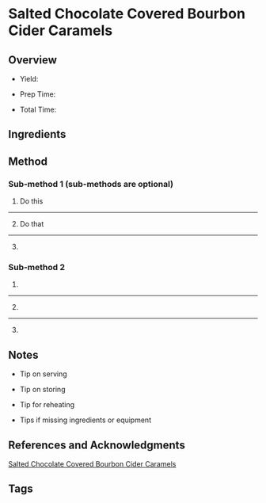 # Salted Chocolate Covered Bourbon Cider Caramels

## Overview

- Yield:

- Prep Time:

- Total Time:

## Ingredients



## Method

### Sub-method 1 (sub-methods are optional)

1. Do this
---
2. Do that
---
3.

### Sub-method 2

1.
---
2.
---
3.

## Notes

- Tip on serving

- Tip on storing

- Tip for reheating

- Tips if missing ingredients or equipment

## References and Acknowledgments

[Salted Chocolate Covered Bourbon Cider Caramels](https://www.halfbakedharvest.com/salted-chocolate-covered-bourbon-cider-caramels/)

## Tags


